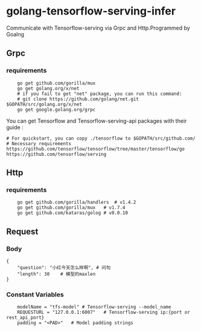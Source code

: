 # golang-tensorflow-serving-infer
Communicate with Tensorflow-serving via Grpc and Http.Programmed by Goalng
## Grpc
### requirements
```
	go get github.com/gorilla/mux
	go get golang.org/x/net
	# if you fail to get "net" package, you can run this command:
	# git clone https://github.com/golang/net.git $GOPATH/src/golang.org/x/net
	go get google.golang.org/grpc
```
You can get Tensorflow and Tensorflow-serving-api packages with their guide :
```
# For quickstart, you can copy ./tensorflow to $GOPATH/src/github.com/
# Necessary requirements
https://github.com/tensorflow/tensorflow/tree/master/tensorflow/go
https://github.com/tensorflow/serving
```
## Http
### requirements
```
	go get github.com/gorilla/handlers  # v1.4.2
	go get github.com/gorilla/mux	# v1.7.4
	go get github.com/kataras/golog	# v0.0.10
```

## Request
### Body
```
{
    "question": "小红今天怎么样啊",	# 问句
    "length": 30	# 模型的maxlen
}
```
### Constant Variables
```
	modelName = "tfs-model"	# Tensorflow-serving --model_name
	REQUESTURL = "127.0.0.1:6007"	# Tensorflow-serving ip:{port or rest_api_port}
	padding = "<PAD>"	# Model padding strings
```

